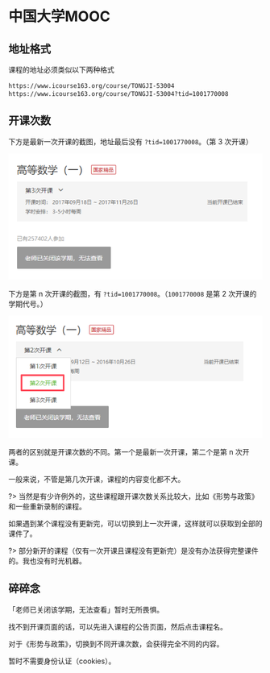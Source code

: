 # 中国大学MOOC

## 地址格式

课程的地址必须类似以下两种格式

```text
https://www.icourse163.org/course/TONGJI-53004
https://www.icourse163.org/course/TONGJI-53004?tid=1001770008
```

## 开课次数

下方是最新一次开课的截图，地址最后没有 `?tid=1001770008`。（第 3 次开课）

![无 tid](../images/fwwboueaa.png)

下方是第 n 次开课的截图，有 `?tid=1001770008`。（`1001770008` 是第 2 次开课的学期代号。）

![有 tid](../images/fwwbougw.png)

两者的区别就是开课次数的不同。第一个是最新一次开课，第二个是第 n 次开课。

一般来说，不管是第几次开课，课程的内容变化都不大。

?> 当然是有少许例外的，这些课程跟开课次数关系比较大，比如《形势与政策》和一些重新录制的课程。

如果遇到某个课程没有更新完，可以切换到上一次开课，这样就可以获取到全部的课件了。

?> 部分新开的课程（仅有一次开课且课程没有更新完）是没有办法获得完整课件的。我也没有时光机器。

## 碎碎念

「老师已关闭该学期，无法查看」暂时无所畏惧。

找不到开课页面的话，可以先进入课程的公告页面，然后点击课程名。

对于《形势与政策》，切换到不同开课次数，会获得完全不同的内容。

暂时不需要身份认证（cookies）。
